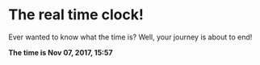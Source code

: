 # The real time clock!

Ever wanted to know what the time is? Well, your journey is about to end!

**The time is Nov 07, 2017, 15:57**